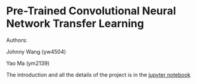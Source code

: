 # Pre-Trained Convolutional Neural Network Transfer Learning

Authors:

Johnny Wang  (yw4504)

Yao Ma  (ym2139)

The introduction and all the details of the project is in the [jupyter notebook](https://github.com/yuehanui/pre_trained_CNN_transfer_learning/blob/main/notebook.ipynb)

